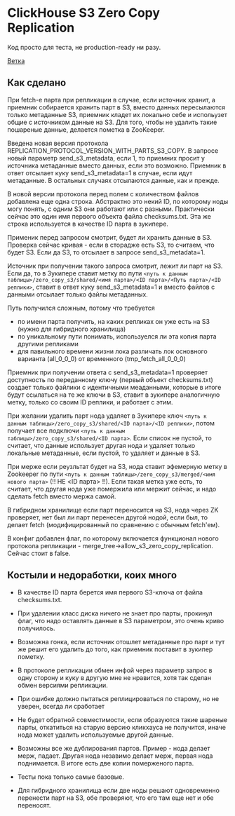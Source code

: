 # ClickHouse S3 Zero Copy Replication

Код просто для теста, не production-ready ни разу.

[Ветка](https://github.com/ianton-ru/ClickHouse/tree/s3_zero_copy_replication)

## Как сделано

При fetch-е парта при репликации в случае, если источник хранит, а приемник собирается хранить парт в S3, вместо данных пересылаются только метаданные S3, приемник кладет их локально себе
и испольузет общие с источником данные на S3. Для того, чтобы не удалить такие пошареные данные, делается пометка в ZooKeeper.

Введена новая версия протокола REPLICATION_PROTOCOL_VERSION_WITH_PARTS_S3_COPY. В запросе новый параметр send_s3_metadata, если 1, то приемних просит у источника метаданные вместо данных, если это возможно.
Приемник в ответ отсылает куку send_s3_metadata=1 в случае, если идут метаданные. В остальных случаях отсылаются данные, как и прежде.

В новой версии протокола перед полем с количеством файлов добавлена еще одна строка. Абстрактно это некий ID, по которому ноды могу понять, с одним S3 они работают или с разными.
Практически сейчас это один имя первого объекта файла checksums.txt. Эта же строка используется в качестве ID парта в зукипере.

Применик перед запросом смотрит, будет ли хранить данные в S3. Проверка сейчас кривая - если в сторадже есть S3, то считаем, что будет S3.
Если да S3, то отсылает в запросе send_s3_metadata=1.

Источник при получении такого запроса смотрит, лежит ли парт на S3. Если да, то в Зукипере ставит метку по пути `<путь к данным таблицы>/zero_copy_s3/shared/<имя парта>/<ID парта>/<Путь парта>/<ID реплики>`,
ставит в ответ куку send_s3_metadata=1 и вместо файлов с данными отсылает только файлы метаданных.

Путь получился сложным, потому что требуется
* по имени парта получить, на каких репликах он уже есть на S3 (нужно для гибридного хранилища)
* по уникальному пути понимать, используелся ли эта копия парта другими репликами
* для павильного времени жизни лока различать лок основного варианта (all_0_0_0) от временного (tmp_fetch_all_0_0_0)

Приемник при получении ответа с send_s3_metadata=1 проверяет доступность по переданному ключу (первый объект checksums.txt) создает только файлики с идентичными меаданными, которые в итоге будут ссылаться на те же ключи в S3, ставит в зукипере аналогичную метку,
только со своим ID реплики, и работает с этим.

При желании удалить парт нода удаляет в Зукипере ключ `<путь к данным таблицы>/zero_copy_s3/shared/<ID парта>/<ID реплики>`, потом получает все подключи `<путь к данным таблицы>/zero_copy_s3/shared/<ID парта>`.
Если список не пустой, то считает, что данные использует другая нода и удаляет только локальные метаданные, если пустой, то удаляет и данные в S3.

При мерже если реузльтат будет на S3, нода ставит эфемерную метку в Zookeeper по пути `<путь к данным таблицы>/zero_copy_s3/merged/<имя нового парта>` (!! НЕ <ID парта> !!). Если такая метка уже есть, то считает, что другая нода
уже помержила или мержит сейчас, и надо сделать fetch вместо мержа самой.

В гибридном хранилище если парт переносится на S3, нода через ZK проверяет, нет был ли парт перенесен другой нодой, если был, то делает fetch (модифицированный по сравнению с обычным fetch'ем).

В конфиг добавлен флаг, по которому включается функционал нового протокола репликации - merge_tree->allow_s3_zero_copy_replication. Сейчас стоит в false.

## Костыли и недоработки, коих много

* В качестве ID парта берется имя первого S3-ключа от файла checksums.txt.

* При удалении класс диска ничего не знает про парты, прокинул флаг, что надо оставлять данные в S3 параметром, это очень криво получилось.

* Возможна гонка, если источник отошлет метаданные про парт и тут же решит его удалить до того, как приемник поставит в зукипер пометку.

* В протоколе репликации обмен инфой через параметр запрос в одну сторону и куку в другую мне не нравится, хотя так сделан обмен версиями репликации.

* При ошибке должно пытаться реплицироваться по старому, но не уверен, всегда ли сработает

* Не будет обратной совместимости, если образуются такие шареные парты, откатиться на старую версию кликхауса не получится, иначе нода может удалить используемые другой данные.

* Возможны все же дублирования партов. Пример - нода делает мерж, падает. Другая нода незавимо делает мерж, первая нода поднимается. В итоге есть две копии померженого парта.

* Тесты пока только самые базовые.

* Для гибридного хранилища если две ноды решают одновременно перенести парт на S3, обе проверяют, что его там еще нет и обе переносят.

